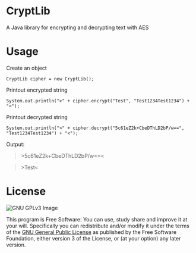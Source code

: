 # CryptLib
A Java library for encrypting and decrypting text with AES
# Usage

Create an object

    CryptLib cipher = new CryptLib();

Printout encrypted string

    System.out.println(">" + cipher.encrypt("Test", "Test1234Test1234") + "<");
    
Printout decrypted string

    System.out.println(">" + cipher.decrypt("5c61eZ2k+CbeDThLD2bP/w==", "Test1234Test1234") + "<");
    
Output:
>\>5c61eZ2k+CbeDThLD2bP/w==<

>\>Test<

    
# License
![GNU GPLv3 Image](https://www.gnu.org/graphics/gplv3-127x51.png)

This program is Free Software: You can use, study share and improve it at your
will. Specifically you can redistribute and/or modify it under the terms of the
[GNU General Public License](https://www.gnu.org/licenses/gpl.html) as
published by the Free Software Foundation, either version 3 of the License, or
(at your option) any later version.
